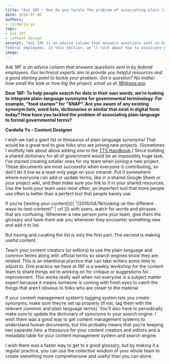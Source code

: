 ```yaml
---
title: "Ask 18F — How do you tackle the problem of associating plain language to formal governmental terms?"
date: 2018-07-06
authors:
- cordelia-yu
tags:
- ask 18f
- content design
excerpt: "Ask 18F is an advice column that answers questions sent in by
federal employees. In this edition, we’ll talk about how to associate plain language to formal governmental terms "
image:
---
```


*Ask 18F is an advice column that answers questions sent in by federal
employees. Our technical experts aim to provide you helpful resources
and a good starting point to tackle your problem. Got a question? No
matter how small the task or how big the project, email us at
18f@gsa.gov.*

**Dear 18F: To help people search for data in their own words, we’re
looking to integrate plain-language synonyms for governmental
terminology. For example, “food stamps” for “SNAP”. Are you aware of any
existing synonym lists, word lists, dictionaries or similar that exist
in digital form today? How have you tackled the problem of associating
plain language to formal governmental terms?**

**Cordelia Yu - Content Designer**

I wish we had a giant list or thesaurus of plain language synonyms! That
would be a great tool to give folks who are joining new projects.
(Sometimes I wistfully talk about about adding one to the [TTS
Handbook](https://handbook.18f.gov/).) Since building a shared
dictionary for all of government would be an impossibly huge task, I’ve
started creating smaller ones for my team when joining a new project.
These documents are most successful when everyone is contributing, so
don’t let it live as a read-only page on your intranet. Put it somewhere
where everyone can add or update terms, like in a shared Google Sheet or
your project wiki, and then make sure you link to it in your shared
resources. Use the tools your team uses most often, an imperfect tool
that more people use often is better than a perfect tool that people
barely use.

If you’re [testing your
content]({{ "/2016/04/19/looking-at-the-different-ways-to-test-content/" | url }}) with users, watch for words and phrases that are confusing. Whenever a
new person joins your team, give them the glossary and have them ask you
whenever they encounter something new and add it to list.

But having and curating the list is only the first part. The second is
making useful content.

Teach your content creators (or editors) to use the plain-language and
common terms along with official terms so search engines know they are
related. This is an intentional practice that can take writers some time
to adjust to. One practice we have at 18F is a weekly workshop for the
content team to share things we’re working on for critique or
suggestions for improvement. This works really well when not everyone is
a subject matter expert because it means someone is coming with fresh
eyes to catch the things that aren’t obvious to folks who are closer to
the material.

If your content management system’s tagging system lets you create
synonyms, make sure they’re set up properly (if not, tag them with the
relevant common and plain language terms). You’ll also have to
periodically make sure to update the dictionary of synonyms in your
search engine. I wish there was a good way to get content management
systems to understand human documents, but this probably means that
you’re keeping two separate lists: a thesaurus for your content creators
and editors and a metadata table for your content management system and
search engine.

I wish there was a faster way to get to a good glossary, but by making
it a regular practice, you can use the collective wisdom of your whole
team to create something more comprehensive and useful than you can
alone.
